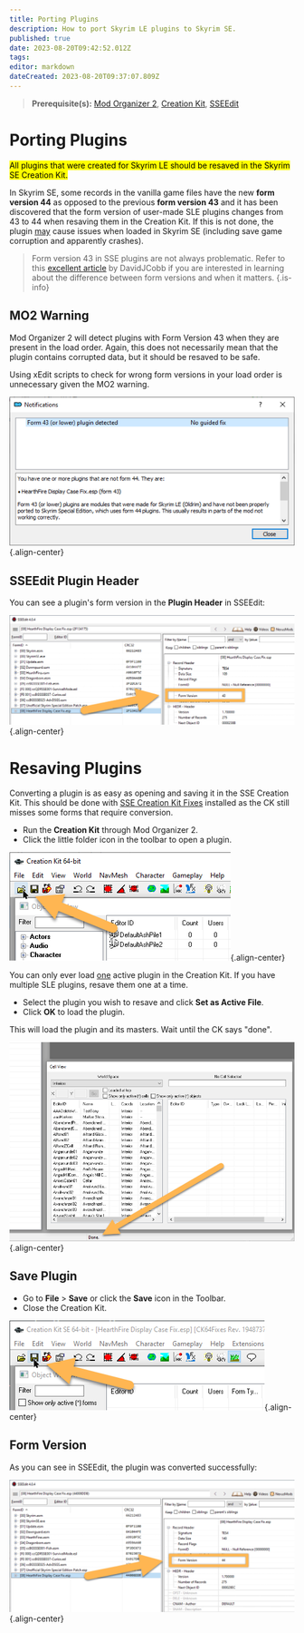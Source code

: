 ```yaml
---
title: Porting Plugins
description: How to port Skyrim LE plugins to Skyrim SE.
published: true
date: 2023-08-20T09:42:52.012Z
tags: 
editor: markdown
dateCreated: 2023-08-20T09:37:07.809Z
---
```


> **Prerequisite(s):** [Mod Organizer 2](/mo2), [Creation Kit](/tools/ck), [SSEEdit](/tools/sseedit)

# Porting Plugins

<mark>All plugins that were created for Skyrim LE should be resaved in the Skyrim SE Creation Kit.</mark>

In Skyrim SE, some records in the vanilla game files have the new **form version 44** as opposed to the previous **form version 43** and it has been discovered that the form version of user-made SLE plugins changes from 43 to 44 when resaving them in the Creation Kit. If this is not done, the plugin <u>may</u> cause issues when loaded in Skyrim SE (including save game corruption and apparently crashes).

> Form version 43 in SSE plugins are not always problematic. Refer to this [excellent article](https://davidjcobb.github.io/skyrim-writings/articles/form-versions-43-and-44.html) by DavidJCobb if you are interested in learning about the difference between form versions and when it matters.
{.is-info}

## MO2 Warning

Mod Organizer 2 will detect plugins with Form Version 43 when they are present in the load order. Again, this does not necessarily mean that the plugin contains corrupted data, but it should be resaved to be safe.

Using xEdit scripts to check for wrong form versions in your load order is unnecessary given the MO2 warning.

![mo2-form-43-warning.png](/guides-tutorials/mo2-form-43-warning.png){.align-center}

## SSEEdit Plugin Header

You can see a plugin's form version in the **Plugin Header** in SSEEdit:

![form-version-43.png](/guides-tutorials/form-version-43.png){.align-center}

# Resaving Plugins

Converting a plugin is as easy as opening and saving it in the SSE Creation Kit. This should be done with [SSE Creation Kit Fixes](https://skyforge.wiki/tools/ck/ck-fixes) installed as the CK still misses some forms that require conversion. 

- Run the **Creation Kit** through Mod Organizer 2.
- Click the little folder icon in the toolbar to open a plugin.

![ck-open-plugin.png](/guides-tutorials/ck-open-plugin.png){.align-center}

You can only ever load <u>one</u> active plugin in the Creation Kit. If you have multiple SLE plugins, resave them one at a time.

- Select the plugin you wish to resave and click **Set as Active File**.
- Click **OK** to load the plugin.

This will load the plugin and its masters. Wait until the CK says "done".

![ck-done-loading.png](/guides-tutorials/ck-done-loading.png){.align-center}

## Save Plugin

- Go to **File** > **Save** or click the **Save** icon in the Toolbar.
- Close the Creation Kit.

![ck-save-plugin.png](/guides-tutorials/ck-save-plugin.png){.align-center}

## Form Version

As you can see in SSEEdit, the plugin was converted successfully:

![form-version-44.png](/guides-tutorials/form-version-44.png){.align-center}